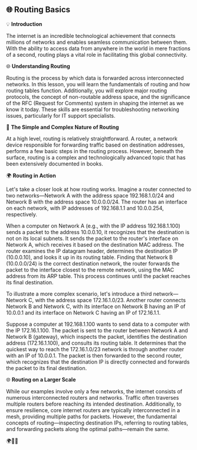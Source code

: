 ## 🌐 Routing Basics

💡 **Introduction**

The internet is an incredible technological achievement that connects millions of networks and enables seamless communication between them. With the ability to access data from anywhere in the world in mere fractions of a second, routing plays a vital role in facilitating this global connectivity.

🌐 **Understanding Routing**

Routing is the process by which data is forwarded across interconnected networks. In this lesson, you will learn the fundamentals of routing and how routing tables function. Additionally, you will explore major routing protocols, the concept of non-routable address space, and the significance of the RFC (Request for Comments) system in shaping the internet as we know it today. These skills are essential for troubleshooting networking issues, particularly for IT support specialists.

🔁 **The Simple and Complex Nature of Routing**

At a high level, routing is relatively straightforward. A router, a network device responsible for forwarding traffic based on destination addresses, performs a few basic steps in the routing process. However, beneath the surface, routing is a complex and technologically advanced topic that has been extensively documented in books.

🌍 **Routing in Action**

Let's take a closer look at how routing works. Imagine a router connected to two networks—Network A with the address space 192.168.1.0/24 and Network B with the address space 10.0.0.0/24. The router has an interface on each network, with IP addresses of 192.168.1.1 and 10.0.0.254, respectively.

When a computer on Network A (e.g., with the IP address 192.168.1.100) sends a packet to the address 10.0.0.10, it recognizes that the destination is not on its local subnets. It sends the packet to the router's interface on Network A, which receives it based on the destination MAC address. The router examines the IP datagram header, determines the destination IP (10.0.0.10), and looks it up in its routing table. Finding that Network B (10.0.0.0/24) is the correct destination network, the router forwards the packet to the interface closest to the remote network, using the MAC address from its ARP table. This process continues until the packet reaches its final destination.

To illustrate a more complex scenario, let's introduce a third network—Network C, with the address space 172.16.1.0/23. Another router connects Network B and Network C, with its interface on Network B having an IP of 10.0.0.1 and its interface on Network C having an IP of 172.16.1.1.

Suppose a computer at 192.168.1.100 wants to send data to a computer with the IP 172.16.1.100. The packet is sent to the router between Network A and Network B (gateway), which inspects the packet, identifies the destination address (172.16.1.100), and consults its routing table. It determines that the quickest way to reach the 172.16.1.0/23 network is through another router with an IP of 10.0.0.1. The packet is then forwarded to the second router, which recognizes that the destination IP is directly connected and forwards the packet to its final destination.

🌐 **Routing on a Larger Scale**

While our examples involve only a few networks, the internet consists of numerous interconnected routers and networks. Traffic often traverses multiple routers before reaching its intended destination. Additionally, to ensure resilience, core internet routers are typically interconnected in a mesh, providing multiple paths for packets. However, the fundamental concepts of routing—inspecting destination IPs, referring to routing tables, and forwarding packets along the optimal paths—remain the same.

🌍🔁🌐

